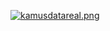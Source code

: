 [![kamusdatareal.png](https://i.postimg.cc/FsLMrj3z/kamusdatareal.png)](https://postimg.cc/TpT7Q5kv)